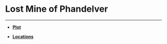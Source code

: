 # Lost Mine of Phandelver
---

- **[Plot](plot/plot.md)**

- **[Locations](locations/locations.md)**